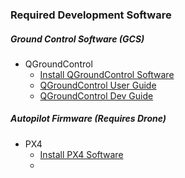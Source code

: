 ### Required Development Software
##### Ground Control Software (GCS)
- QGroundControl
	- [Install QGroundControl Software](https://docs.qgroundcontrol.com/master/en/qgc-user-guide/getting_started/download_and_install.html)
	- [QGroundControl User Guide](https://docs.qgroundcontrol.com/master/en/qgc-user-guide/index.html)
	- [QGroundControl Dev Guide](https://docs.qgroundcontrol.com/master/en/qgc-dev-guide/)
##### Autopilot Firmware (Requires Drone)
- PX4
	- [Install PX4 Software](https://docs.px4.io/v1.15/en/config/firmware.html#installing-px4-main-beta-or-custom-firmware)
	- 